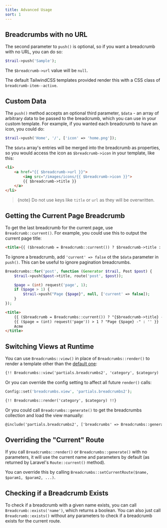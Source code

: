 ```yaml
---
title: Advanced Usage
sort: 1
---
```


## Breadcrumbs with no URL

The second parameter to `push()` is optional, so if you want a breadcrumb with no URL, you can do so:

```php
$trail->push('Sample');
```

The `$breadcrumb->url` value will be `null`.

The default TailwindCSS templates provided render this with a CSS class of `breadcrumb-item--active`.

## Custom Data

The `push()` method accepts an optional third parameter, `$data` - an array of arbitrary data to be passed to the breadcrumb,
which you can use in your custom template. For example, if you wanted each breadcrumb to have an icon, you could do:

```php
$trail->push('Home', '/', ['icon' => 'home.png']);
```

The `$data` array's entries will be merged into the breadcrumb as properties, so you would access the icon as `$breadcrumb->icon` in your
template, like this:

```html
<li>
    <a href="{{ $breadcrumb->url }}">
        <img src="/images/icons/{{ $breadcrumb->icon }}">
        {{ $breadcrumb->title }}
    </a>
</li>
```

> {note} Do not use keys like `title` or `url` as they will be overwritten.

## Getting the Current Page Breadcrumb

To get the last breadcrumb for the current page, use `Breadcrumb::current()`. For example, you could use this to
output the current page title:

```html
<title>{{ ($breadcrumb = Breadcrumb::current()) ? $breadcrumb->title : 'Fallback Title'  }}</title>
```

To ignore a breadcrumb, add `'current' => false` ot the `$data` parameter in `push()`. This can be useful to ignore pagination breadcrumbs.

```php
Breadcrumbs::for('post', function (Generator $trail, Post $post) {
    $trail->push($post->title, route('post', $post));

    $page = (int) request('page', 1);
    if ($page > 1) {
        $trail->push("Page {$page}", null, ['current' => false]);
    }
});
```

```html
<title>
    {{ ($breadcrumb = Breadcrumbs::current()) ? "{$breadcrumb->title} -" : '' }}
    {{ ($page = (int) request('page')) > 1 ? "Page {$page} -" : '' }}
    Acme
</title>
```

## Switching Views at Runtime
You can use `Breadcrumbs::view()` in place of `Breadcrumbs::render()` to render a template other than the [default one](/docs/laravel-breadcrumbs/{version}/usage/basic-usage#choose-a-template):

```html
{!! Breadcrumbs::view('partials.breadcrumbs2', 'category', $category) !!}
```

Or you can override the config setting to affect all future `render()` calls:

```php
Config::set('breadcrumbs.view', 'partials.breadcrumbs2');
```

```html
{!! Breadcrumbs::render('category', $category) !!}
```

Or you could call `Breadcrumbs::generate()` to get the breadcrumbs collection and load the view manually:

```html
@include('partials.breadcrumbs2', ['breadcrumbs' => Breadcrumbs::generate('category', $category)])
```

## Overriding the "Current" Route

If you call `Breadcrumbs::render()` or `Breadcrumbs::generate()` with no parameters, it will use the current
name and parameters by default (as returned by Laravel's `Route::current()` method).

You can override this by calling `Breadcrumbs::setCurrentRoute($name, $param1, $param2, ...)`.

## Checking if a Breadcrumb Exists

To check if a breadcrumb with a given name exists, you can call `Breadcrumb::exists('name')`, which returns a boolean.
You can also just call `Breadcrumb::exists()` without any parameters to check if a breadcrumb exists for the current route.
